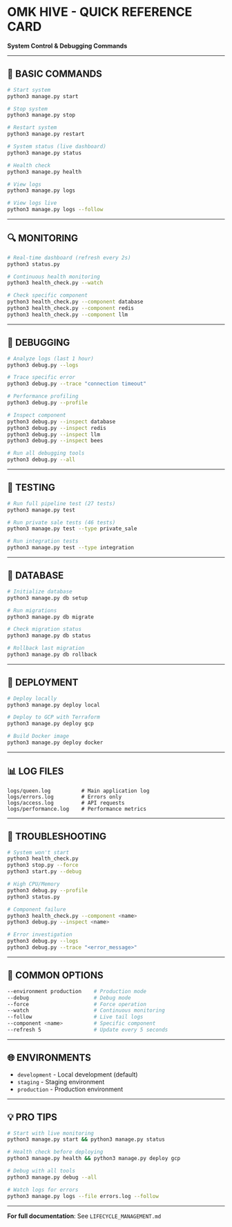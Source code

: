 # OMK HIVE - QUICK REFERENCE CARD
**System Control & Debugging Commands**

---

## 🚀 **BASIC COMMANDS**

```bash
# Start system
python3 manage.py start

# Stop system
python3 manage.py stop

# Restart system
python3 manage.py restart

# System status (live dashboard)
python3 manage.py status

# Health check
python3 manage.py health

# View logs
python3 manage.py logs

# View logs live
python3 manage.py logs --follow
```

---

## 🔍 **MONITORING**

```bash
# Real-time dashboard (refresh every 2s)
python3 status.py

# Continuous health monitoring
python3 health_check.py --watch

# Check specific component
python3 health_check.py --component database
python3 health_check.py --component redis
python3 health_check.py --component llm
```

---

## 🐛 **DEBUGGING**

```bash
# Analyze logs (last 1 hour)
python3 debug.py --logs

# Trace specific error
python3 debug.py --trace "connection timeout"

# Performance profiling
python3 debug.py --profile

# Inspect component
python3 debug.py --inspect database
python3 debug.py --inspect redis
python3 debug.py --inspect llm
python3 debug.py --inspect bees

# Run all debugging tools
python3 debug.py --all
```

---

## 🧪 **TESTING**

```bash
# Run full pipeline test (27 tests)
python3 manage.py test

# Run private sale tests (46 tests)
python3 manage.py test --type private_sale

# Run integration tests
python3 manage.py test --type integration
```

---

## 💾 **DATABASE**

```bash
# Initialize database
python3 manage.py db setup

# Run migrations
python3 manage.py db migrate

# Check migration status
python3 manage.py db status

# Rollback last migration
python3 manage.py db rollback
```

---

## 🚢 **DEPLOYMENT**

```bash
# Deploy locally
python3 manage.py deploy local

# Deploy to GCP with Terraform
python3 manage.py deploy gcp

# Build Docker image
python3 manage.py deploy docker
```

---

## 📊 **LOG FILES**

```
logs/queen.log          # Main application log
logs/errors.log         # Errors only
logs/access.log         # API requests
logs/performance.log    # Performance metrics
```

---

## 🔧 **TROUBLESHOOTING**

```bash
# System won't start
python3 health_check.py
python3 stop.py --force
python3 start.py --debug

# High CPU/Memory
python3 debug.py --profile
python3 status.py

# Component failure
python3 health_check.py --component <name>
python3 debug.py --inspect <name>

# Error investigation
python3 debug.py --logs
python3 debug.py --trace "<error_message>"
```

---

## 📝 **COMMON OPTIONS**

```bash
--environment production    # Production mode
--debug                     # Debug mode
--force                     # Force operation
--watch                     # Continuous monitoring
--follow                    # Live tail logs
--component <name>          # Specific component
--refresh 5                 # Update every 5 seconds
```

---

## 🌐 **ENVIRONMENTS**

- `development` - Local development (default)
- `staging` - Staging environment
- `production` - Production environment

---

## 💡 **PRO TIPS**

```bash
# Start with live monitoring
python3 manage.py start && python3 manage.py status

# Health check before deploying
python3 manage.py health && python3 manage.py deploy gcp

# Debug with all tools
python3 manage.py debug --all

# Watch logs for errors
python3 manage.py logs --file errors.log --follow
```

---

**For full documentation**: See `LIFECYCLE_MANAGEMENT.md`
